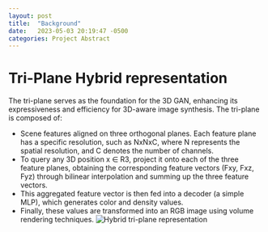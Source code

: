 ```yaml
---
layout: post
title:  "Background"
date:   2023-05-03 20:19:47 -0500
categories: Project Abstract
---
```


# Tri-Plane Hybrid representation

The tri-plane serves as the foundation for the 3D GAN, enhancing its expressiveness and efficiency for 3D-aware image synthesis. The tri-plane is composed of:

- Scene features aligned on three orthogonal planes. Each feature plane has a specific resolution, such as NxNxC, where N represents the spatial resolution, and C denotes the number of channels.
- To query any 3D position x ∈ R3, project it onto each of the three feature planes, obtaining the corresponding feature vectors (Fxy, Fxz, Fyz) through bilinear interpolation and summing up the three feature vectors.
- This aggregated feature vector is then fed into a decoder (a simple MLP), which generates color and density values.
- Finally, these values are transformed into an RGB image using volume rendering techniques.
![Hybrid tri-plane representation](https://abucturab.github.io/CSCE641_Project/images/tri-plane-hybrid.png "This is an example image")